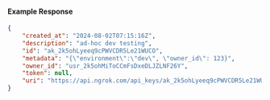 <!-- Code generated for API Clients. DO NOT EDIT. -->

#### Example Response

```json
{
	"created_at": "2024-08-02T07:15:16Z",
	"description": "ad-hoc dev testing",
	"id": "ak_2k5ohLyeeq9cPWVCDR5Le21WUCO",
	"metadata": "{\"environment\":\"dev\", \"owner_id\": 123}",
	"owner_id": "usr_2k5ohMiToCCmFsDxeDLJZLNF26Y",
	"token": null,
	"uri": "https://api.ngrok.com/api_keys/ak_2k5ohLyeeq9cPWVCDR5Le21WUCO"
}
```
